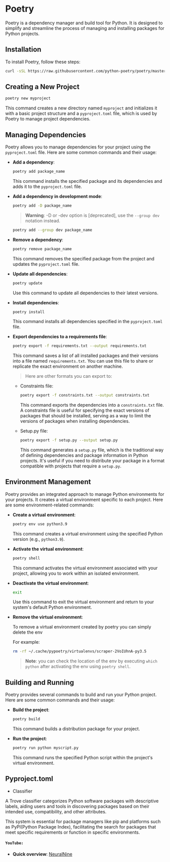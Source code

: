 # Poetry

Poetry is a dependency manager and build tool for Python. It is designed to simplify and streamline the process of managing and installing packages for Python projects.

## Installation

To install Poetry, follow these steps:

```bash
curl -sSL https://raw.githubusercontent.com/python-poetry/poetry/master/get-poetry.py | python -
```

## Creating a New Project

```bash
poetry new myproject
```

This command creates a new directory named `myproject` and initializes it with a basic project structure and a `pyproject.toml` file, which is used by Poetry to manage project dependencies.

## Managing Dependencies

Poetry allows you to manage dependencies for your project using the `pyproject.toml` file. Here are some common commands and their usage:

- **Add a dependency**:

  ```bash
  poetry add package_name
  ```

  This command installs the specified package and its dependencies and adds it to the `pyproject.toml` file.

- **Add a dependency in development mode**:

  ```bash
  poetry add -D package_name
  ```

  > **Warning**: -D or -dev option is [deprecated], use the `--group dev` notation instead.

  ```bash
  poetry add --group dev package_name
  ```

- **Remove a dependency**:

  ```bash
  poetry remove package_name
  ```

  This command removes the specified package from the project and updates the `pyproject.toml` file.

- **Update all dependencies**:

  ```bash
  poetry update
  ```

  Use this command to update all dependencies to their latest versions.

- **Install dependencies**:

  ```bash
  poetry install
  ```

  This command installs all dependencies specified in the `pyproject.toml` file.

- **Export dependencies to a requirements file**:

  ```bash
  poetry export -f requirements.txt --output requirements.txt
  ```

  This command saves a list of all installed packages and their versions into a file named `requirements.txt`. You can use this file to share or replicate the exact environment on another machine.

  > Here are other formats you can export to:

  - Constraints file:

    ```bash
    poetry export -f constraints.txt --output constraints.txt
    ```

    This command exports the dependencies into a `constraints.txt` file. A constraints file is useful for specifying the exact versions of packages that should be installed, serving as a way to limit the versions of packages when installing dependencies.

  - Setup.py file:

    ```bash
    poetry export -f setup.py --output setup.py
    ```

    This command generates a `setup.py` file, which is the traditional way of defining dependencies and package information in Python projects. It's useful if you need to distribute your package in a format compatible with projects that require a `setup.py`.

## Environment Management

Poetry provides an integrated approach to manage Python environments for your projects. It creates a virtual environment specific to each project. Here are some environment-related commands:

- **Create a virtual environment**:

  ```bash
  poetry env use python3.9
  ```

  This command creates a virtual environment using the specified Python version (e.g., `python3.9`).

- **Activate the virtual environment**:

  ```bash
  poetry shell
  ```

  This command activates the virtual environment associated with your project, allowing you to work within an isolated environment.

- **Deactivate the virtual environment**:

  ```bash
  exit
  ```

  Use this command to exit the virtual environment and return to your system's default Python environment.

- **Remove the virtual environment**:

  To remove a virtual environment created by poetry you can simply delete the env

  For example:

  ```bash
  rm -rf ~/.cache/pypoetry/virtualenvs/scraper-2VoIUhnA-py3.5
  ```

  > **Note**: you can check the location of the env by executing `which python` after activating the env using `poetry shell`.

## Building and Running

Poetry provides several commands to build and run your Python project. Here are some common commands and their usage:

- **Build the project**:

  ```bash
  poetry build
  ```

  This command builds a distribution package for your project.

- **Run the project**:

  ```bash
  poetry run python myscript.py
  ```

  This command runs the specified Python script within the project's virtual environment.

## Pyproject.toml

- Classifier

A Trove classifier categorizes Python software packages with descriptive labels, aiding users and tools in discovering packages based on their intended use, compatibility, and other attributes.

This system is essential for package managers like pip and platforms such as PyPI(Python Package Index), facilitating the search for packages that meet specific requirements or function in specific environments.

#### `YouTube:`

- **Quick overview**: [NeuralNine](https://www.youtube.com/watch?v=Qks3eqlImy8)
